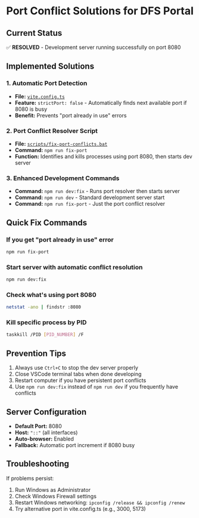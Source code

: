 # Port Conflict Solutions for DFS Portal

## Current Status

✅ **RESOLVED** - Development server running successfully on port 8080

## Implemented Solutions

### 1. Automatic Port Detection

- **File:** [`vite.config.ts`](../vite.config.ts)
- **Feature:** `strictPort: false` - Automatically finds next available port if 8080 is busy
- **Benefit:** Prevents "port already in use" errors

### 2. Port Conflict Resolver Script

- **File:** [`scripts/fix-port-conflicts.bat`](../scripts/fix-port-conflicts.bat)
- **Command:** `npm run fix-port`
- **Function:** Identifies and kills processes using port 8080, then starts dev server

### 3. Enhanced Development Commands

- **Command:** `npm run dev:fix` - Runs port resolver then starts server
- **Command:** `npm run dev` - Standard development server start
- **Command:** `npm run fix-port` - Just the port conflict resolver

## Quick Fix Commands

### If you get "port already in use" error

```bash
npm run fix-port
```

### Start server with automatic conflict resolution

```bash
npm run dev:fix
```

### Check what's using port 8080

```bash
netstat -ano | findstr :8080
```

### Kill specific process by PID

```bash
taskkill /PID [PID_NUMBER] /F
```

## Prevention Tips

1. Always use `Ctrl+C` to stop the dev server properly
2. Close VSCode terminal tabs when done developing
3. Restart computer if you have persistent port conflicts
4. Use `npm run dev:fix` instead of `npm run dev` if you frequently have conflicts

## Server Configuration

- **Default Port:** 8080
- **Host:** `"::"` (all interfaces)
- **Auto-browser:** Enabled
- **Fallback:** Automatic port increment if 8080 busy

## Troubleshooting

If problems persist:

1. Run Windows as Administrator
2. Check Windows Firewall settings
3. Restart Windows networking: `ipconfig /release && ipconfig /renew`
4. Try alternative port in vite.config.ts (e.g., 3000, 5173)